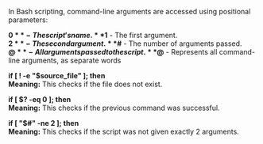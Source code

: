 In Bash scripting, command-line arguments are accessed using positional parameters:  

**$0** - The script's name.  
**$1** - The first argument.  
**$2** - The second argument.  
**$#** - The number of arguments passed.  
**$@** - All arguments passed to the script.  
**$@** - Represents all command-line arguments, as separate words    

**if [ ! -e "$source_file" ]; then**  
**Meaning:** This checks if the file does not exist.  

**if [ $? -eq 0 ]; then**  
**Meaning:** This checks if the previous command was successful.  

**if [ "$#" -ne 2 ]; then**  
**Meaning:** This checks if the script was not given exactly 2 arguments.  
